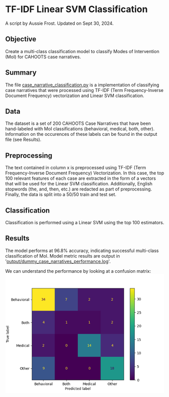 # TF-IDF Linear SVM Classification
A script by Aussie Frost. Updated on Sept 30, 2024.

## Objective
Create a multi-class classification model to classify Modes of Intervention (MoI) for CAHOOTS case narratives.

## Summary
The file [case_narrative_classification.py](case_narrative_classification.py) is a implementation of classifying case narratives that were processed using TF-IDF (Term Frequency-Inverse Document Frequency) vectorization and Linear SVM classification. 

## Data
The dataset is a set of 200 CAHOOTS Case Narratives that have been hand-labeled with MoI classifications (behavioral, medical, both, other). Information on the occurences of these labels can be found in the output file (see Results).

## Preprocessing
The text contained in column x is preprocessed using TF-IDF (Term Frequency-Inverse Document Frequency) Vectorization. In this case, the top 100 relevant features of each case are extracted in the form of a vectors that will be used for the Linear SVM classification. Additionally, English stopwords (the, and, then, etc.) are redacted as part of preprocessing. Finally, the data is split into a 50/50 train and test set.

## Classification
Classification is performed using a Linear SVM using the top 100 estimators.

## Results
The model performs at 96.8% accuracy, indicating successful multi-class classification of MoI. Model metric results are output in '[output/dummy_case_narratives_performance.log](output/dummy_case_narratives_performance.log)'.

We can understand the performance by looking at a confusion matrix:
![alt text](output/linear_svm_conf_mat.png)
